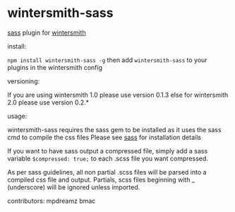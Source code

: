 
# wintersmith-sass

[sass](http://sass-lang.com/) plugin for [wintersmith](https://github.com/jnordberg/wintersmith)

install:

`npm install wintersmith-sass -g`
then add `wintersmith-sass` to your plugins in the wintersmith config

versioning:

If you are using wintersmith 1.0 please use version 0.1.3 else for wintersmith 2.0 please use version 0.2.*

usage:

wintersmith-sass requires the sass gem to be installed as it uses the sass cmd to compile the css files
Please see [sass](http://sass-lang.com/) for installation details

If you want to have sass output a compressed file, simply add a sass variable `$compressed: true;` to each .scss file you want compressed.

As per sass guidelines, all non partial .scss files will be parsed into a compiled css file and output. Partials, scss files beginning with _ (underscore) will be ignored unless imported.

contributors:
mpdreamz
bmac
